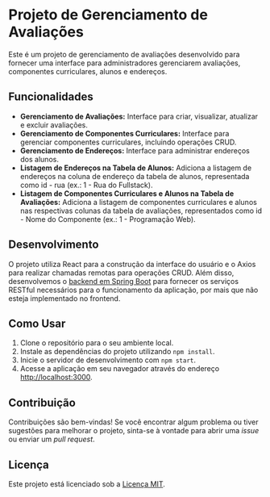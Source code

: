 # Projeto de Gerenciamento de Avaliações

Este é um projeto de gerenciamento de avaliações desenvolvido para fornecer uma interface para administradores gerenciarem avaliações, componentes curriculares, alunos e endereços.

## Funcionalidades

- **Gerenciamento de Avaliações:** Interface para criar, visualizar, atualizar e excluir avaliações.
- **Gerenciamento de Componentes Curriculares:** Interface para gerenciar componentes curriculares, incluindo operações CRUD.
- **Gerenciamento de Endereços:** Interface para administrar endereços dos alunos.
- **Listagem de Endereços na Tabela de Alunos:** Adiciona a listagem de endereços na coluna de endereço da tabela de alunos, representada como id - rua (ex.: 1 - Rua do Fullstack).
- **Listagem de Componentes Curriculares e Alunos na Tabela de Avaliações:** Adiciona a listagem de componentes curriculares e alunos nas respectivas colunas da tabela de avaliações, representados como id - Nome do Componente (ex.: 1 - Programação Web).

## Desenvolvimento

O projeto utiliza React para a construção da interface do usuário e o Axios para realizar chamadas remotas para operações CRUD. Além disso, desenvolvemos o [backend em Spring Boot](https://github.com/fabricio54/projeto-web) para fornecer os serviços RESTful necessários para o funcionamento da aplicação, por mais que não esteja implementado no frontend.

## Como Usar

1. Clone o repositório para o seu ambiente local.
2. Instale as dependências do projeto utilizando `npm install`.
3. Inicie o servidor de desenvolvimento com `npm start`.
4. Acesse a aplicação em seu navegador através do endereço [http://localhost:3000](http://localhost:3000).

## Contribuição

Contribuições são bem-vindas! Se você encontrar algum problema ou tiver sugestões para melhorar o projeto, sinta-se à vontade para abrir uma _issue_ ou enviar um _pull request_.

## Licença

Este projeto está licenciado sob a [Licença MIT](LICENSE).
